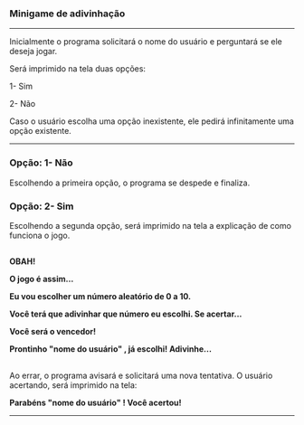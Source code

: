 ### Minigame de adivinhação 

***

Inicialmente o programa solicitará o nome do usuário e perguntará se ele deseja jogar.

Será imprimido na tela duas opções:

1- Sim

2- Não

Caso o usuário escolha uma opção inexistente, ele pedirá infinitamente uma opção existente.

***

### Opção: 1- Não

Escolhendo a primeira opção, o programa se despede e finaliza.



### Opção: 2- Sim

Escolhendo a segunda opção, será imprimido na tela a explicação de como funciona o jogo.

##

**OBAH!**

**O jogo é assim...**

**Eu vou escolher um número aleatório de 0 a 10.**

**Você terá que adivinhar que número eu escolhi. Se acertar...**

**Você será o vencedor!**

**Prontinho "nome do usuário" , já escolhi! Adivinhe...**

##


Ao errar, o programa avisará e solicitará uma nova tentativa. O usuário acertando, será imprimido na tela:


**Parabéns "nome do usuário" ! Você acertou!**

***


